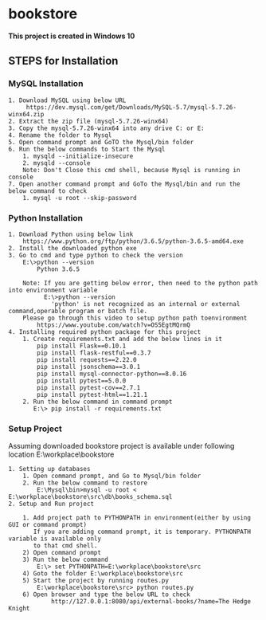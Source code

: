 # bookstore

**This project is created in Windows 10**

## STEPS for Installation

### MySQL Installation

    1. Download MySQL using below URL
         https://dev.mysql.com/get/Downloads/MySQL-5.7/mysql-5.7.26-winx64.zip
    2. Extract the zip file (mysql-5.7.26-winx64)
    3. Copy the mysql-5.7.26-winx64 into any drive C: or E:
    4. Rename the folder to Mysql
    5. Open command prompt and GoTO the Mysql/bin folder
    6. Run the below commands to Start the Mysql
        1. mysqld --initialize-insecure
        2. mysqld --console
        Note: Don't Close this cmd shell, because Mysql is running in console
    7. Open another command prompt and GoTo the Mysql/bin and run the below command to check
        1. mysql -u root --skip-password

### Python Installation

    1. Download Python using below link
        https://www.python.org/ftp/python/3.6.5/python-3.6.5-amd64.exe
    2. Install the downloaded python exe
    3. Go to cmd and type python to check the version
        E:\>python --version
            Python 3.6.5

        Note: If you are getting below error, then need to the python path into environment variable
              E:\>python --version
                'python' is not recognized as an internal or external command,operable program or batch file.
        Please go through this video to setup python path toenvironment
            https://www.youtube.com/watch?v=OS5EgtMQrmQ
    4. Installing required python package for this project
        1. Create requirements.txt and add the below lines in it
            pip install Flask==0.10.1
            pip install flask-restful==0.3.7
            pip install requests==2.22.0
            pip install jsonschema==3.0.1
            pip install mysql-connector-python==8.0.16
            pip install pytest==5.0.0
            pip install pytest-cov==2.7.1
            pip install pytest-html==1.21.1
        2. Run the below command in command prompt
           E:\> pip install -r requirements.txt

### Setup Project

Assuming downloaded bookstore project is available under following location
E:\workplace\bookstore

    1. Setting up databases
        1. Open command prompt, and Go to Mysql/bin folder
        2. Run the below command to restore
            E:\Mysql\bin>mysql -u root <  E:\workplace\bookstore\src\db\books_schema.sql
    2. Setup and Run project

        1. Add project path to PYTHONPATH in environment(either by using GUI or command prompt)
           If you are adding command prompt, it is temporary. PYTHONPATH variable is available only
           to that cmd shell.
        2) Open command prompt
        3) Run the below command
            E:\> set PYTHONPATH=E:\workplace\bookstore\src
        4) Goto the folder E:\workplace\bookstore\src
        5) Start the project by running routes.py
            E:\workplace\bookstore\src> python routes.py
        6) Open browser and type the below URL to check
                http://127.0.0.1:8080/api/external-books/?name=The Hedge Knight











